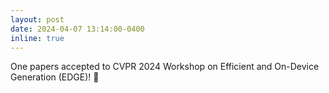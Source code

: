 ```yaml
---
layout: post
date: 2024-04-07 13:14:00-0400
inline: true
---
```


One papers accepted to CVPR 2024 Workshop on Efficient and On-Device Generation (EDGE)! :tada:
